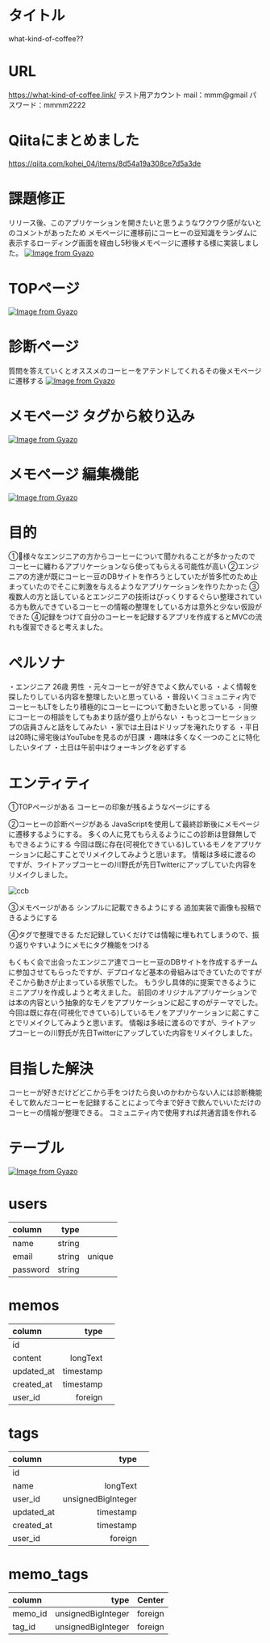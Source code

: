 # タイトル
what-kind-of-coffee??

# URL
https://what-kind-of-coffee.link/
テスト用アカウント
mail：mmm@gmail
パスワード：mmmm2222

# Qiitaにまとめました
https://qiita.com/kohei_04/items/8d54a19a308ce7d5a3de

# 課題修正
リリース後、このアプリケーションを開きたいと思うようなワクワク感がないとのコメントがあったため
メモページに遷移前にコーヒーの豆知識をランダムに表示するローディング画面を経由し5秒後メモページに遷移する様に実装しました。
[![Image from Gyazo](https://i.gyazo.com/5a0df7e318cc589945baa09018635359.gif)](https://gyazo.com/5a0df7e318cc589945baa09018635359)

# TOPページ
[![Image from Gyazo](https://i.gyazo.com/82a689bdac0379a64482dabc16bda2e8.gif)](https://gyazo.com/82a689bdac0379a64482dabc16bda2e8)

# 診断ページ
質問を答えていくとオススメのコーヒーをアテンドしてくれるその後メモページに遷移する
[![Image from Gyazo](https://i.gyazo.com/8771aeb8d162779b1acd03f0cb3e9b6b.gif)](https://gyazo.com/8771aeb8d162779b1acd03f0cb3e9b6b)

# メモページ タグから絞り込み
[![Image from Gyazo](https://i.gyazo.com/f1445870624134ed4b8f66684c8a1eab.gif)](https://gyazo.com/f1445870624134ed4b8f66684c8a1eab)

# メモページ 編集機能
[![Image from Gyazo](https://i.gyazo.com/a2ce3b1ab01f8f0182d2ece199ebb855.gif)](https://gyazo.com/a2ce3b1ab01f8f0182d2ece199ebb855)


# 目的
①様々なエンジニアの方からコーヒーについて聞かれることが多かったのでコーヒーに纏わるアプリケーションなら使ってもらえる可能性が高い
②エンジニアの方達が既にコーヒー豆のDBサイトを作ろうとしていたが皆多忙のため止まっていたのでそこに刺激を与えるようなアプリケーションを作りたかった
③複数人の方と話しているとエンジニアの技術はびっくりするぐらい整理されている方も飲んできているコーヒーの情報の整理をしている方は意外と少ない仮設ができた
④記録をつけて自分のコーヒーを記録するアプリを作成するとMVCの流れも復習できると考えました。

# ペルソナ
・エンジニア 26歳 男性
・元々コーヒーが好きでよく飲んでいる
・よく情報を探したりしている内容を整理したいと思っている
・普段いくコミュニティ内でコーヒーもLTをしたり積極的にコーヒーについて動きたいと思っている
・同僚にコーヒーの相談をしてもあまり話が盛り上がらない
・もっとコーヒーショップの店員さんと話をしてみたい
・家では土日はドリップを淹れたりする
・平日は20時に帰宅後はYouTubeを見るのが日課
・趣味は多くなく一つのことに特化したいタイプ
・土日は午前中はウォーキングを必ずする

# エンティティ
①TOPページがある
コーヒーの印象が残るようなページにする

②コーヒーの診断ページがある
JavaScriptを使用して最終診断後にメモページに遷移するようにする。
多くの人に見てもらえるようにこの診断は登録無しでもできるようにする
今回は既に存在(可視化できている)しているモノをアプリケーションに起こすことでリメイクしてみようと思います。
情報は多岐に渡るのですが、ライトアップコーヒーの川野氏が先日Twitterにアップしていた内容をリメイクしました。

![ccb](https://user-images.githubusercontent.com/88849254/143201851-b9014b0f-d3f0-475b-a1c4-f6af4327ba4a.jpeg)

③メモページがある
シンプルに記載できるようにする
追加実装で画像も投稿できるようにする

④タグで整理できる
ただ記録していくだけでは情報に埋もれてしまうので、振り返りやすいようにメモにタグ機能をつける

もくもく会で出会ったエンジニア達でコーヒー豆のDBサイトを作成するチームに参加させてもらったですが、デプロイなど基本の骨組みはできていたのですがそこから動きが止まっている状態でした。
もう少し具体的に提案できるようにミニアプリを作成しようと考えました。
前回のオリジナルアプリケーションでは本の内容という抽象的なモノをアプリケーションに起こすのがテーマでした。
今回は既に存在(可視化できている)しているモノをアプリケーションに起こすことでリメイクしてみようと思います。
情報は多岐に渡るのですが、ライトアップコーヒーの川野氏が先日Twitterにアップしていた内容をリメイクしました。

# 目指した解決
コーヒーが好きだけどどこから手をつけたら良いのかわからない人には診断機能
そして飲んだコーヒーを記録することによって今まで好きで飲んでいいただけのコーヒーの情報が整理できる。
コミュニティ内で使用すれば共通言語を作れる

# テーブル
[![Image from Gyazo](https://i.gyazo.com/78bff1b81134c8ee371b60837503b509.jpg)](https://gyazo.com/78bff1b81134c8ee371b60837503b509)

# users
| column     | type |  |
|:-----------|------------:|:------------:|
|  name  |  string     |          |
|  email  | string      | unique      |
| password      | string   |        |

# memos
| column  | type  |  |
|:-----------|------------:|:------------:|
| id       |         |          |
| content     | longText    |        |
|  updated_at| timestamp   |         |
| created_at   | timestamp |        |
|  user_id   |  foreign     |          |

# tags
| column | type |  |
|:-----------|------------:|:------------:|
| id       |        |         |
| name     | longText     |       |
| user_id |unsignedBigInteger|     |
| updated_at    | timestamp |            |
| created_at   | timestamp |        |
| user_id    |  foreign   |      |

# memo_tags
| column | type | Center  |
|:-----------|------------:|:------------:|
| memo_id   | unsignedBigInteger|foreign   |
| tag_id    | unsignedBigInteger| foreign |

